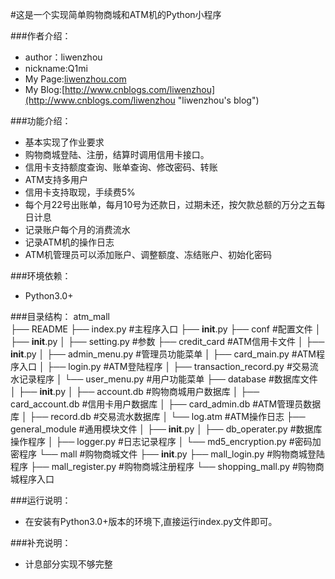 #这是一个实现简单购物商城和ATM机的Python小程序

###作者介绍：
* author：liwenzhou
* nickname:Q1mi
* My Page:[liwenzhou.com](http://liwenzhou.com "liwenzhou's page")
* My Blog:[http://www.cnblogs.com/liwenzhou](http://www.cnblogs.com/liwenzhou "liwenzhou's blog")

###功能介绍：
* 基本实现了作业要求
* 购物商城登陆、注册，结算时调用信用卡接口。
* 信用卡支持额度查询、账单查询、修改密码、转账
* ATM支持多用户
* 信用卡支持取现，手续费5%
* 每个月22号出账单，每月10号为还款日，过期未还，按欠款总额的万分之五每日计息
* 记录账户每个月的消费流水
* 记录ATM机的操作日志
* ATM机管理员可以添加账户、调整额度、冻结账户、初始化密码

###环境依赖：
* Python3.0+

###目录结构：
atm_mall	
├── README
├── index.py #主程序入口
├── __init__.py
├── conf #配置文件
│   ├── __init__.py
│   ├── setting.py #参数
├── credit_card #ATM信用卡文件
│   ├── __init__.py
│   ├── admin_menu.py #管理员功能菜单
│   ├── card_main.py #ATM程序入口
│   ├── login.py #ATM登陆程序
│   ├── transaction_record.py #交易流水记录程序
│   └── user_menu.py #用户功能菜单
├── database #数据库文件
│   ├── __init__.py
│   ├── account.db #购物商城用户数据库
│   ├── card_account.db #信用卡用户数据库
│   ├── card_admin.db #ATM管理员数据库
│   ├── record.db #交易流水数据库
│   └── log.atm #ATM操作日志
├── general_module #通用模块文件
│   ├── __init__.py
│   ├── db_operater.py #数据库操作程序
│   ├── logger.py #日志记录程序
│   └── md5_encryption.py #密码加密程序
└── mall #购物商城文件
    ├── __init__.py
    ├── mall_login.py #购物商城登陆程序
    ├── mall_register.py #购物商城注册程序
    └── shopping_mall.py #购物商城程序入口

###运行说明：
* 在安装有Python3.0+版本的环境下,直接运行index.py文件即可。

###补充说明：
* 计息部分实现不够完整
